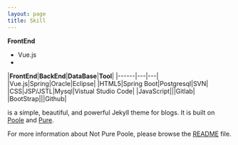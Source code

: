 ```yaml
---
layout: page
title: Skill
---
```


**FrontEnd**
- Vue.js
-  
|**FrontEnd**|**BackEnd**|**DataBase**|**Tool**|
|------|---|---|
|Vue.js|Spring|Oracle|Eclipse|
|HTML5|Spring Boot|Postgresql|SVN|
|CSS|JSP/JSTL|Mysql|Vistual Studio Code|
|JavaScript|||Gitlab|
|BootStrap|||Github|

is a simple, beautiful, and powerful Jekyll theme for blogs. It is built on [Poole](https://github.com/poole/poole) and [Pure](https://purecss.io/).

For more information about Not Pure Poole, please browse the [README](https://github.com/vszhub/not-pure-poole) file.

